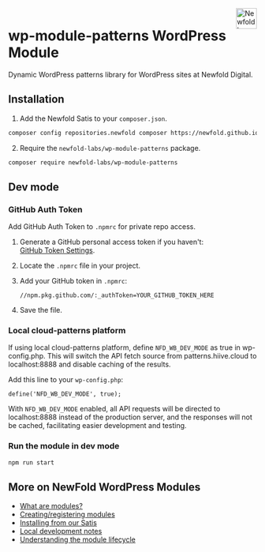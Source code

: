 <a href="https://newfold.com/" target="_blank">
    <img src="https://newfold.com/content/experience-fragments/newfold/site-header/master/_jcr_content/root/header/logo.coreimg.svg/1621395071423/newfold-digital.svg" alt="Newfold Logo" title="Newfold Digital" align="right" 
height="42" />
</a>

# wp-module-patterns WordPress Module

Dynamic WordPress patterns library for WordPress sites at Newfold Digital.

## Installation

1. Add the Newfold Satis to your `composer.json`.

```bash
composer config repositories.newfold composer https://newfold.github.io/satis
```

2. Require the `newfold-labs/wp-module-patterns` package.

```bash
composer require newfold-labs/wp-module-patterns
```

## Dev mode

### GitHub Auth Token

Add GitHub Auth Token to `.npmrc` for private repo access.

1. Generate a GitHub personal access token if you haven't:  
   [GitHub Token Settings](https://github.com/settings/tokens).

2. Locate the `.npmrc` file in your project. 

3. Add your GitHub token in `.npmrc`:

    ```
    //npm.pkg.github.com/:_authToken=YOUR_GITHUB_TOKEN_HERE
    ```

4. Save the file.

### Local cloud-patterns platform

If using local cloud-patterns platform, define `NFD_WB_DEV_MODE` as true in wp-config.php. This will switch the API fetch source from patterns.hiive.cloud to localhost:8888 and disable caching of the results.

Add this line to your `wp-config.php`:

```
define('NFD_WB_DEV_MODE', true);
```

With `NFD_WB_DEV_MODE` enabled, all API requests will be directed to localhost:8888 instead of the production server, and the responses will not be cached, facilitating easier development and testing.

### Run the module in dev mode

```bash
npm run start
```

## More on NewFold WordPress Modules

-   <a href="https://github.com/bluehost/endurance-wp-module-loader#endurance-wordpress-modules">What are modules?</a>
-   <a href="https://github.com/bluehost/endurance-wp-module-loader#creating--registering-a-module">Creating/registering
    modules</a>
-   <a href="https://github.com/bluehost/endurance-wp-module-loader#installing-from-our-satis">Installing from our
    Satis</a>
-   <a href="https://github.com/bluehost/endurance-wp-module-loader#local-development">Local development notes</a>
-   <a href="https://github.com/bluehost/endurance-wp-module-loader#understanding-the-module-lifecycle">Understanding the
    module lifecycle</a>
